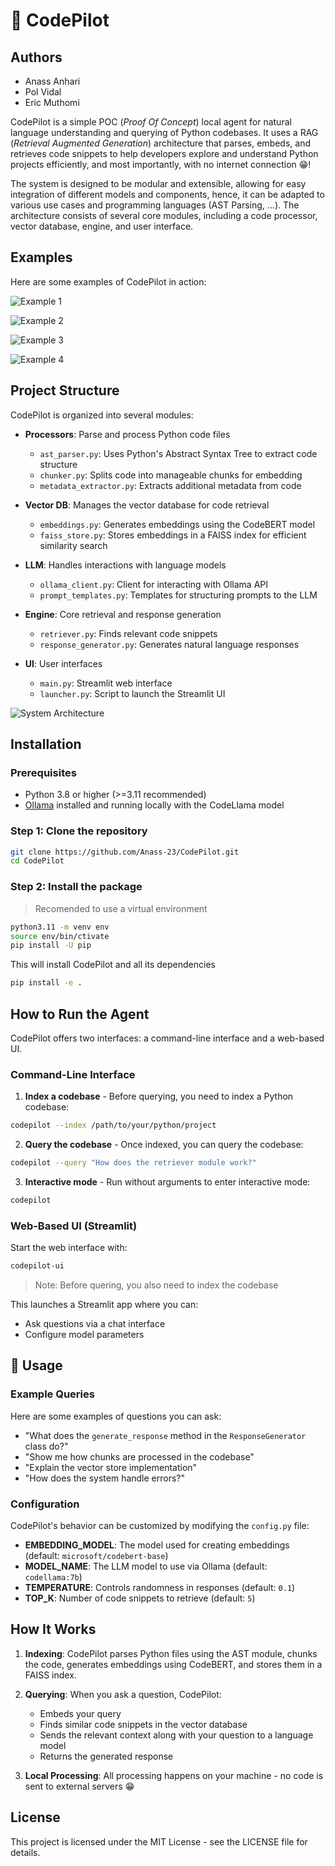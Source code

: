 # 🧠 CodePilot

## Authors
- Anass Anhari
- Pol Vidal
- Eric Muthomi

CodePilot is a simple POC (*Proof Of Concept*) local agent for natural language understanding and querying of Python codebases. It uses a RAG (*Retrieval Augmented Generation*) architecture that parses, embeds, and retrieves code snippets to help developers explore and understand Python projects efficiently, and most importantly, with no internet connection 😁! 

The system is designed to be modular and extensible, allowing for easy integration of different models and components, hence, it can be adapted to various use cases and programming languages (AST Parsing, ...). The architecture consists of several core modules, including a code processor, vector database, engine, and user interface.

## Examples

Here are some examples of CodePilot in action:

![Example 1](doc/assets/example1.png)

![Example 2](doc/assets/example2.png)

![Example 3](doc/assets/example3.png)

![Example 4](doc/assets/example4.png)

## Project Structure

CodePilot is organized into several modules:

- **Processors**: Parse and process Python code files
  - `ast_parser.py`: Uses Python's Abstract Syntax Tree to extract code structure
  - `chunker.py`: Splits code into manageable chunks for embedding
  - `metadata_extractor.py`: Extracts additional metadata from code

- **Vector DB**: Manages the vector database for code retrieval
  - `embeddings.py`: Generates embeddings using the CodeBERT model
  - `faiss_store.py`: Stores embeddings in a FAISS index for efficient similarity search

- **LLM**: Handles interactions with language models
  - `ollama_client.py`: Client for interacting with Ollama API
  - `prompt_templates.py`: Templates for structuring prompts to the LLM

- **Engine**: Core retrieval and response generation
  - `retriever.py`: Finds relevant code snippets
  - `response_generator.py`: Generates natural language responses

- **UI**: User interfaces
  - `main.py`: Streamlit web interface
  - `launcher.py`: Script to launch the Streamlit UI

![System Architecture](doc/assets/system-architecture.png)

## Installation

### Prerequisites

- Python 3.8 or higher (>=3.11 recommended)
- [Ollama](https://ollama.ai/) installed and running locally with the CodeLlama model 

### Step 1: Clone the repository

```bash
git clone https://github.com/Anass-23/CodePilot.git
cd CodePilot
```

### Step 2: Install the package

> Recomended to use a virtual environment
```bash
python3.11 -m venv env
source env/bin/ctivate
pip install -U pip
```

This will install CodePilot and all its dependencies

```bash
pip install -e .
```

## How to Run the Agent

CodePilot offers two interfaces: a command-line interface and a web-based UI.

### Command-Line Interface

1. **Index a codebase** - Before querying, you need to index a Python codebase:

```bash
codepilot --index /path/to/your/python/project
```

2. **Query the codebase** - Once indexed, you can query the codebase:

```bash
codepilot --query "How does the retriever module work?"
```

3. **Interactive mode** - Run without arguments to enter interactive mode:

```bash
codepilot
```

### Web-Based UI (Streamlit)

Start the web interface with:

```bash
codepilot-ui
```

> Note: Before quering, you also need to index the codebase

This launches a Streamlit app where you can:
- Ask questions via a chat interface
- Configure model parameters

## 💬 Usage

### Example Queries

Here are some examples of questions you can ask:

- "What does the `generate_response` method in the `ResponseGenerator` class do?"
- "Show me how chunks are processed in the codebase"
- "Explain the vector store implementation"
- "How does the system handle errors?"

### Configuration

CodePilot's behavior can be customized by modifying the `config.py` file:

- **EMBEDDING_MODEL**: The model used for creating embeddings (default: `microsoft/codebert-base`)
- **MODEL_NAME**: The LLM model to use via Ollama (default: `codellama:7b`)
- **TEMPERATURE**: Controls randomness in responses (default: `0.1`)
- **TOP_K**: Number of code snippets to retrieve (default: `5`)

## How It Works

1. **Indexing**: CodePilot parses Python files using the AST module, chunks the code, generates embeddings using CodeBERT, and stores them in a FAISS index.

2. **Querying**: When you ask a question, CodePilot:
   - Embeds your query
   - Finds similar code snippets in the vector database
   - Sends the relevant context along with your question to a language model
   - Returns the generated response

3. **Local Processing**: All processing happens on your machine - no code is sent to external servers 😁


## License

This project is licensed under the MIT License - see the LICENSE file for details.
